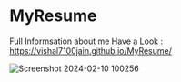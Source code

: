 # MyResume
Full Informsation about me
Have a Look : https://vishal7100jain.github.io/MyResume/


![Screenshot 2024-02-10 100256](https://github.com/Vishal7100jain/MyResume/assets/134675294/5211464b-ec86-4515-8c95-745aae636b78)
